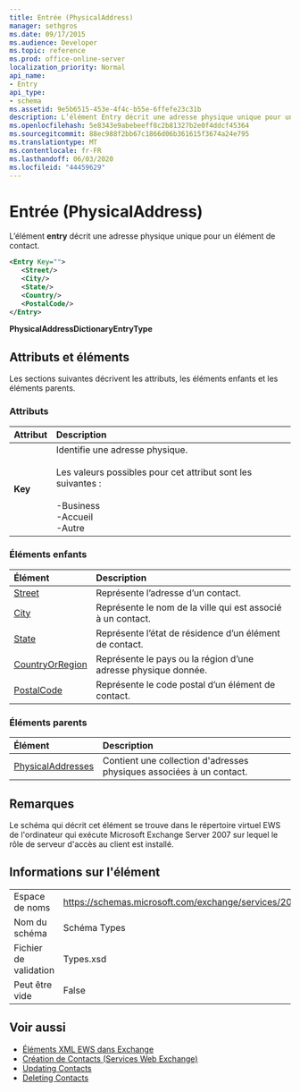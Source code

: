 ```yaml
---
title: Entrée (PhysicalAddress)
manager: sethgros
ms.date: 09/17/2015
ms.audience: Developer
ms.topic: reference
ms.prod: office-online-server
localization_priority: Normal
api_name:
- Entry
api_type:
- schema
ms.assetid: 9e5b6515-453e-4f4c-b55e-6ffefe23c31b
description: L’élément Entry décrit une adresse physique unique pour un élément de contact.
ms.openlocfilehash: 5e8343e9abebeeff8c2b81327b2e0f4ddcf45364
ms.sourcegitcommit: 88ec988f2bb67c1866d06b361615f3674a24e795
ms.translationtype: MT
ms.contentlocale: fr-FR
ms.lasthandoff: 06/03/2020
ms.locfileid: "44459629"
---
```

# <a name="entry-physicaladdress"></a>Entrée (PhysicalAddress)

L’élément **entry** décrit une adresse physique unique pour un élément de contact. 
  
```xml
<Entry Key="">
   <Street/>
   <City/>
   <State/>
   <Country/>
   <PostalCode/>
</Entry>
```

 **PhysicalAddressDictionaryEntryType**
## <a name="attributes-and-elements"></a>Attributs et éléments

Les sections suivantes décrivent les attributs, les éléments enfants et les éléments parents.
  
### <a name="attributes"></a>Attributs

|**Attribut**|**Description**|
|:-----|:-----|
|**Key** <br/> | Identifie une adresse physique.<br/><br/> Les valeurs possibles pour cet attribut sont les suivantes :<br/>  <br/>-Business  <br/>-Accueil  <br/>-Autre  <br/> |
   
### <a name="child-elements"></a>Éléments enfants

|**Élément**|**Description**|
|:-----|:-----|
|[Street](street.md) <br/> |Représente l’adresse d’un contact.  <br/> |
|[City](city.md) <br/> |Représente le nom de la ville qui est associé à un contact.  <br/> |
|[State](state-ex15websvcsotherref.md) <br/> |Représente l’état de résidence d’un élément de contact.  <br/> |
|[CountryOrRegion](countryorregion.md) <br/> |Représente le pays ou la région d’une adresse physique donnée.  <br/> |
|[PostalCode](postalcode.md) <br/> |Représente le code postal d’un élément de contact.  <br/> |
   
### <a name="parent-elements"></a>Éléments parents

|**Élément**|**Description**|
|:-----|:-----|
|[PhysicalAddresses](physicaladdresses.md) <br/> |Contient une collection d'adresses physiques associées à un contact.  <br/> |
   
## <a name="remarks"></a>Remarques

Le schéma qui décrit cet élément se trouve dans le répertoire virtuel EWS de l'ordinateur qui exécute Microsoft Exchange Server 2007 sur lequel le rôle de serveur d'accès au client est installé.
  
## <a name="element-information"></a>Informations sur l'élément

|||
|:-----|:-----|
|Espace de noms  <br/> |https://schemas.microsoft.com/exchange/services/2006/types  <br/> |
|Nom du schéma  <br/> |Schéma Types  <br/> |
|Fichier de validation  <br/> |Types.xsd  <br/> |
|Peut être vide  <br/> |False  <br/> |
   
## <a name="see-also"></a>Voir aussi

- [Éléments XML EWS dans Exchange](ews-xml-elements-in-exchange.md)
- [Création de Contacts (Services Web Exchange)](https://msdn.microsoft.com/library/4845917e-70d1-481c-bbd7-011ec6571789%28Office.15%29.aspx)  
- [Updating Contacts](https://msdn.microsoft.com/library/9a865953-b94a-4229-b632-2dee433314be%28Office.15%29.aspx)  
- [Deleting Contacts](https://msdn.microsoft.com/library/fcc3dc84-cd3e-455e-a1a7-ae6921c9b588%28Office.15%29.aspx)

